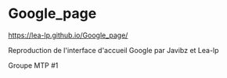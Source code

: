 # Google_page

https://lea-lp.github.io/Google_page/

Reproduction de l'interface d'accueil Google par Javibz et Lea-lp

Groupe MTP #1
